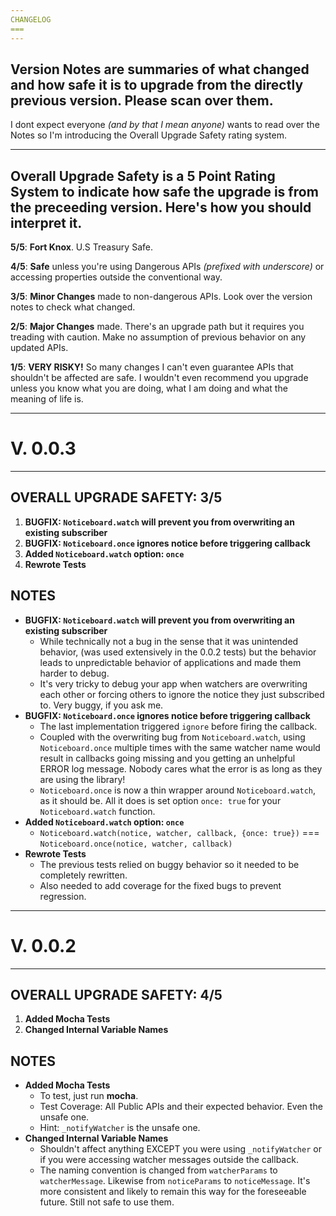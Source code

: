 ```yaml
---
CHANGELOG
===
---
```


Version Notes are summaries of what changed and how safe it is to upgrade from the directly previous version. Please scan over them. 
-
I dont expect everyone *(and by that I mean anyone)* wants to read over the Notes so I'm introducing the Overall Upgrade Safety rating system.

---
Overall Upgrade Safety is a 5 Point Rating System to indicate how safe the upgrade is from the preceeding version. Here's how you should interpret it.
-
**5/5**: **Fort Knox**. U.S Treasury Safe.

**4/5**: **Safe** unless you're using Dangerous APIs *(prefixed with underscore)* or accessing properties outside the conventional way.

**3/5**: **Minor Changes** made to non-dangerous APIs. Look over the version notes to check what changed. 

**2/5**: **Major Changes** made. There's an upgrade path but it requires you treading with caution. Make no assumption of previous behavior on any updated APIs.

**1/5**: **VERY RISKY!** So many changes I can't even guarantee APIs that shouldn't be affected are safe. I wouldn't even recommend you upgrade unless you know what you are doing, what I am doing and what the meaning of life is. 

---
V. 0.0.3
===
---
OVERALL UPGRADE SAFETY: 3/5
---
1. **BUGFIX: `Noticeboard.watch` will prevent you from overwriting an existing subscriber**
2. **BUGFIX: `Noticeboard.once` ignores notice before triggering callback**
3. **Added `Noticeboard.watch` option: `once`**
4. **Rewrote Tests**

**NOTES**
-
- **BUGFIX: `Noticeboard.watch` will prevent you from overwriting an existing subscriber**
	- While technically not a bug in the sense that it was unintended behavior, (was used extensively in the 0.0.2 tests) but the behavior leads to unpredictable behavior of applications and made them harder to debug.
	- It's very tricky to debug your app when watchers are overwriting each other or forcing others to ignore the notice they just subscribed to. Very buggy, if you ask me.    
- **BUGFIX: `Noticeboard.once` ignores notice before triggering callback**
	- The last implementation triggered `ignore` before firing the callback.
	- Coupled with the overwriting bug from `Noticeboard.watch`, using `Noticeboard.once` multiple times with the same watcher name would result in callbacks going missing and you getting an unhelpful ERROR log message. Nobody cares what the error is as long as they are using the library!
	- `Noticeboard.once` is now a thin wrapper around `Noticeboard.watch`, as it should be. All it does is set option `once: true` for your `Noticeboard.watch` function. 
- **Added `Noticeboard.watch` option: `once`**
	- `Noticeboard.watch(notice, watcher, callback, {once: true})` === `Noticeboard.once(notice, watcher, callback)`
- **Rewrote Tests**
	- The previous tests relied on buggy behavior so it needed to be completely rewritten.
	- Also needed to add coverage for the fixed bugs to prevent regression.    

---
V. 0.0.2
===
---
OVERALL UPGRADE SAFETY: 4/5
---
1. **Added Mocha Tests**
2. **Changed Internal Variable Names**

**NOTES**
-
- **Added Mocha Tests**
	- To test, just run **mocha**.
	- Test Coverage: All Public APIs and their expected behavior. Even the unsafe one. 
	- Hint: `_notifyWatcher` is the unsafe one.
- **Changed Internal Variable Names**
	- Shouldn't affect anything EXCEPT you were using `_notifyWatcher` or if you were accessing watcher messages outside the callback. 
	- The naming convention is changed from `watcherParams` to `watcherMessage`. Likewise from `noticeParams` to `noticeMessage`. It's more consistent and likely to remain this way for the foreseeable future. Still not safe to use them.